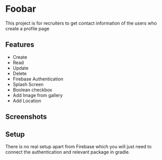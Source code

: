 # Foobar

This project is for recruiters to get contact information of the users who create a profile page


## Features
* Create
* Read
* Update
* Delete
* Firebase Authentication
* Splash Screen
* Boolean checkbox
* Add Image from gallery
* Add Location

## Screenshots

## Setup
There is no real setup apart from Firebase which you will just need to connect the authentication and relevant package in gradle.

